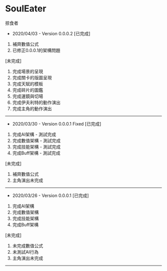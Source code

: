 # SoulEater
掠食者

- 2020/04/03 - Version 0.0.0.2 
[已完成]
1. 補齊數值公式
2. 已修正0.0.0.1的架構問題

[未完成]
1. 完成場景的呈現
2. 完成關卡的版圖呈現
3. 完成天賦的模板
4. 完成碎片的圖鑑
5. 完成運鏡與切場
6. 完成伊夫利特的動作演出
7. 完成主角的動作演出

----------------------------------

- 2020/03/30 - Version 0.0.0.1 Fixed
[已完成]
1. 完成AI架構 - 測試完成
2. 完成數值架構 - 測試完成
3. 完成技能架構 - 測試完成
4. 完成Buff架構 - 測試完成

[未完成]
1. 補齊數值公式
2. 主角演出未完成

----------------------------------

- 2020/03/26 - Version 0.0.0.1
[已完成]
1. 完成AI架構
2. 完成數值架構
3. 完成技能架構
4. 完成Buff架構

[未完成]
1. 未完成數值公式
2. 未測試AI行為
3. 主角演出未完成

----------------------------------
